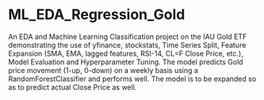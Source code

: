 # ML_EDA_Regression_Gold
An EDA and Machine Learning Classification project on the IAU Gold ETF demonstrating the use of yfinance, stockstats, Time Series Split, Feature Expansion (SMA, EMA, lagged features, RSI-14, CL=F Close Price, etc.), Model Evaluation and Hyperparameter Tuning. The model predicts Gold price movement (1-up, 0-down) on a weekly basis using a RandomForestClassifier and performs well. The model is to be expanded so as to predict actual Close Price as well.
